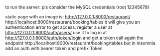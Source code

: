 to run the server: pls consider the MySQL credentials (root  12345678)

static page with an image is: http://127.0.0.1:8000/restaurant/
                              http://localhost:8000/restaurant/booking/tables
                                    it will give you an authentication error
                                        to get access:
                                            register a user at http://127.0.0.1:8000/auth/users/
                                            use it to log in at http://127.0.0.1:8000/auth/token/login and get a token
                                            call again the endpoint http://localhost:8000/restaurant/booking/tables but in insomnia add an auth with bearer token <token> and prefix Token
